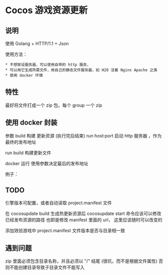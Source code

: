 # Cocos 游戏资源更新

## 说明

使用 Golang + HTTP/1.1 + Json

使用方法：

	* 不想架设服务器，可以使用自带的 http 服务，
	* 可以用它生成所需文件，用自己的静态文件服务器，如 H2O 活着 Nginx Apache 之类
	* 使用 docker 环境

## 特性

最好将文件打成一个 zip 包，每个 group 一个 zip


## 使用 docker 封装

参数
build 构建 更新资源 (执行完后结束)
run host:port 启动 http 服务器 ，作为最终的发布地址

run build 构建更新文件

docker 运行 使用参数决定最后的发布地址

例子：


## TODO

<!-- 生成的说明文件 version 应该为最后一个版本，不是第一个版本 -->

引擎版本可配置，或者自动读取 project.manifest 文件

在 cocosupdate build 生成热更新资源后
cocosupdate start 命令应该可以修改已经发布资源的路径
也即是修改 manifest 里面的 url， 这里应该随时可以改变的

添加效验游戏中 project.manifest 文件版本是否与目录相一致


## 遇到问题
zip 里面必须包含目录名称，并且必须以 "/" 结尾 (很坑，而不是根据文件属性)
否则不能创建目录导致子目录文件不能写入
